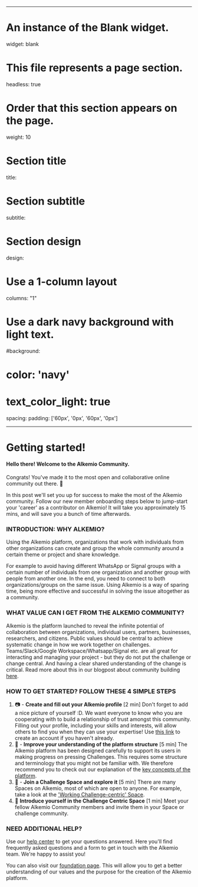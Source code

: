 
---
# An instance of the Blank widget.
widget: blank

# This file represents a page section.
headless: true

# Order that this section appears on the page.
weight: 10

# Section title
title:

# Section subtitle
subtitle:


# Section design
design:
  # Use a 1-column layout
  columns: "1"
  # Use a dark navy background with light text.
  #background:
  #  color: 'navy'
  #  text_color_light: true
  spacing:
    padding: ['60px', '0px', '60px', '0px']


---
# Getting started!

#### Hello there! Welcome to the Alkemio Community. 
Congrats! You've made it to the most open and collaborative online community out there. 🤗

In this post we'll set you up for success to make the most of the Alkemio community.
Follow our new member onboarding steps below to jump-start your 'career' as a contributor on Alkemio! It will take you approximately 15 mins, and will save you a bunch of time afterwards. 


### INTRODUCTION: WHY ALKEMIO? 

Using the Alkemio platform, organizations that work with individuals from other organizations can create and group the whole community around a certain theme or project and share knowledge.

For example to avoid having different WhatsApp or Signal groups with a certain number of individuals from one organization and another group with people from another one. In the end, you need to connect to both organizations/groups on the same issue. Using Alkemio is a way of sparing time, being more effective and successful in solving the issue altogether as a community.

### WHAT VALUE CAN I GET FROM THE ALKEMIO COMMUNITY?

Alkemio is the platform launched to reveal the infinite potential of collaboration between organizations, individual users, partners, businesses, researchers, and citizens. Public values should be central to achieve systematic change in how we work together on challenges. Teams/Slack/Google Workspace/Whatsapp/Signal etc. are all great for interacting and managing your project - but they do not put the challenge  or change central. And having a clear shared understanding of the change is critical. Read more about this in our blogpost about community building [here](https://https://alkemio.org/post/2022-10-building-up-our-community/).

### HOW TO GET STARTED? FOLLOW THESE 4 SIMPLE STEPS
1. :camera: -  **Create  and fill out your Alkemio profile** [2 min]
Don't forget to add a nice picture of yourself :D. We want everyone to know who you are cooperating with to build a relationship of trust amongst this community. Filling out your profile, including your skills and interests, will allow others to find you when they can use your expertise! Use [this link](https://alkem.io/identity/registration) to create an account if you haven't already. 
2. :file_folder:  -   **Improve your understanding of the platform structure**  [5 min] 
The Alkemio platform has been designed carefully to support its users in making progress on pressing Challenges. This requires some structure and terminology that you might not be familiar with. We therefore recommend you to check out our explanation of the [key concepts of the platform](https://alkemio.org/help/key-concepts).
3. :mag_right:  -  **Join a Challenge Space and explore it**   [5 min]
There are many Spaces on Alkemio, most of which are open to anyone. For example, take a look at the ['Working Challenge-centric' Space](https://alkem.io/challengecentric/dashboard). 
4. 👋 **Introduce yourself in the Challenge Centric Space** [1 min]
Meet your fellow Alkemio Community members and invite them in your Space or challenge community. 

### NEED ADDITIONAL HELP?

Use our [help center](https://alkemio.org/support) to get your questions answered. Here you'll find frequently asked questions and a form to get in touch with the Alkemio team. We're happy to assist you!

You can also visit our [foundation page](https://alkemio.org/#home). This will allow you to get a better understanding of our values and the purpose for the creation of the Alkemio platform. 



